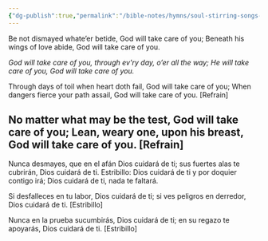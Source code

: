 ```yaml
---
{"dg-publish":true,"permalink":"/bible-notes/hymns/soul-stirring-songs-and-hymns/god-will-take-care-of-you/","title":"God Will Take Care of You"}
---
```



Be not dismayed whate’er betide,
God will take care of you;
Beneath his wings of love abide,
God will take care of you.

*God will take care of you,
through ev'ry day, o’er all the way;
He will take care of you,
God will take care of you.*

Through days of toil when heart doth fail,
God will take care of you;
When dangers fierce your path assail,
God will take care of you. [Refrain]

No matter what may be the test,
God will take care of you;
Lean, weary one, upon his breast,
God will take care of you. [Refrain]
---
Nunca desmayes, que en el afán
Dios cuidará de ti;
sus fuertes alas te cubrirán,
Dios cuidará de ti.
Estribillo:
Dios cuidará de ti
y por doquier contigo irá;
Dios cuidará de ti,
nada te faltará.

Si desfalleces en tu labor,
Dios cuidará de ti;
si ves peligros en derredor,
Dios cuidará de ti. [Estribillo]

Nunca en la prueba sucumbirás,
Dios cuidará de ti;
en su regazo te apoyarás,
Dios cuidará de ti. [Estribillo]